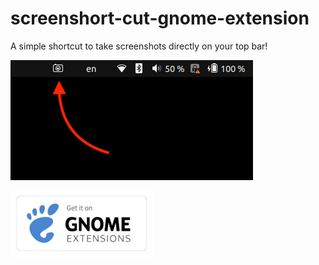 # screenshort-cut-gnome-extension

A simple shortcut to take screenshots directly on your top bar!

![Screenshot](screenshot.png)

[![Get it on GNOME Extensions](get-it-on-gnome-extensions.png)](https://extensions.gnome.org/extension/6868/screenshort-cut)
